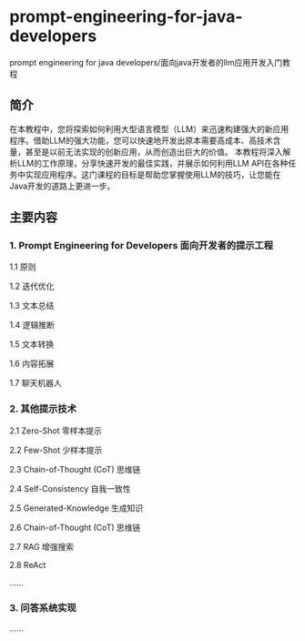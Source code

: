 # prompt-engineering-for-java-developers
prompt engineering for java developers/面向java开发者的llm应用开发入门教程


## 简介
在本教程中，您将探索如何利用大型语言模型（LLM）来迅速构建强大的新应用程序。借助LLM的强大功能，您可以快速地开发出原本需要高成本、高技术含量，甚至是以前无法实现的创新应用，从而创造出巨大的价值。
本教程将深入解析LLM的工作原理，分享快速开发的最佳实践，并展示如何利用LLM API在各种任务中实现应用程序。这门课程的目标是帮助您掌握使用LLM的技巧，让您能在Java开发的道路上更进一步。

## 主要内容
### 1. Prompt Engineering for Developers 面向开发者的提示工程

1.1 原则

1.2 迭代优化

1.3 文本总结

1.4 逻辑推断

1.5 文本转换

1.6 内容拓展

1.7 聊天机器人

### 2. 其他提示技术

2.1 Zero-Shot 零样本提示

2.2 Few-Shot 少样本提示

2.3 Chain-of-Thought (CoT) 思维链

2.4 Self-Consistency 自我一致性

2.5 Generated-Knowledge 生成知识

2.6 Chain-of-Thought (CoT) 思维链

2.7 RAG 增强搜索

2.8 ReAct

......

### 3. 问答系统实现
......
